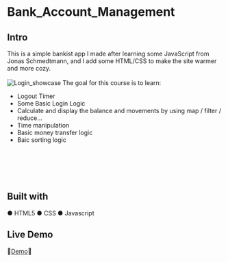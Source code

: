 # Bank_Account_Management

## Intro
This is a simple bankist app I made after learning some JavaScript from Jonas Schmedtmann, and I add some HTML/CSS to make the site warmer and more cozy.
<br>
<br>
![Login_showcase](https://user-images.githubusercontent.com/113175990/230770431-92bfa9ea-9763-4036-8fe1-e1fc05a7dab9.PNG)
The goal for this course is to learn:
- Logout Timer
- Some Basic Login Logic
- Calculate and display the balance and movements by using map / filter / reduce...
- Time manipulation
- Basic money transfer logic
- Baic sorting logic
<br>
<br>
<br>
<br>

## Built with

● HTML5
● CSS
● Javascript

## Live Demo


🎈[Demo](https://chi-keke.github.io/Bank_Account_Management//)🎈
